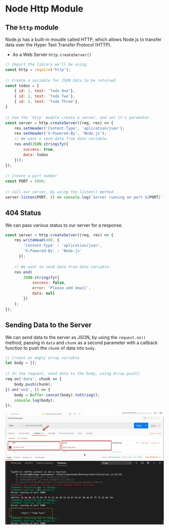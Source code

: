 # Node Http Module

## The `http` module

Node.js has a built-in moudle called HTTP, which allows Node.js to transfer data over the Hyper Text Transfer Protocol (HTTP).

* As a Web Server `http.createServer()`

```js
// Import the library we'll be using.
const http = require('http');

// Create a variable for JSON data to be returned
const todos = [
    { id: 1, text: 'Todo One'},
    { id: 2, text: 'Todo Two'},
    { id: 3, text: 'Todo Three'},
]

// Use the `http` module create a server, and set it's parameter.
const server = http.createServer((req, res) => {
    res.setHeader('Content-Type', 'aplication/json');
    res.setHeader('X-Powered-By', 'Node.js');
    // We want o send data from data variable.
    res.end(JSON.stringify({
        success: true,
        data: todos
    }));
});

// Create a port number
const PORT = 5000;

// Call our server, by using the listen() method
server.listen(PORT, () => console.log(`Server running on port ${PORT}`));
```

## 404 Status

We can pass various status to our server for a response.

```js
const server = http.createServer((req, res) => {
    res.writeHead(400, {
        'Content-Type' : 'aplication/json',
        'X-Powered-By' : 'Node.js'
      });
    
    // We want to send data from data variable.
    res.end(
        JSON.stringify({
            success: false,
            error: 'Please add email',
            data: null
        })
    );
});

```

## Sending Data to the Server

We can send data to the server as  JSON, by using the `request.on()` method, passing in `data` and `chunk` as a second parameter with a callback function to push the `chunk` of data into `body`.

```js
// Create an empty array variable
let body = [];

// In the request, send data to the body, using Array.push()
req.on('data', chunk => {
    body.push(chunk);
}).on('end', () => {
    body = Buffer.concat(body).toString();
    console.log(body);
});
```

![send-data-to-server-01](images/send-data-to-server-01.png)
![send-data-to-server-02](images/send-data-to-server-02.png)